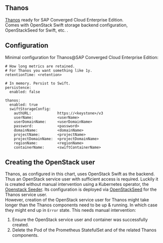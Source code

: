 Thanos
------

[Thanos](https://github.com/improbable-eng/thanos) ready for SAP Converged Cloud Enterprise Edition.  
Comes with OpenStack Swift storage backend configuration, OpenStackSeed for Swift, etc. .

## Configuration

Minimal configuration for Thanos@SAP Converged Cloud Enterprise Edition:

```
# How long metrics are retained. 
# For Thanos you want something like 1y.
retentionTime: <retention>

# In memory. Persist to Swift.
persistence:
  enabled: false

thanos:
  enabled: true
  swiftStorageConfig:
    authURL:            https://<keystone>/v3
    userName:           <userName>
    userDomainName:     <userDomainName>
    password:           <password>
    domainName:         <domainName>
    projectName:        <projectName>
    projectDomainName:  <projectDomainName>
    regionName:         <regionName>
    containerName:      <swiftContainerName>
```

## Creating the OpenStack user

Thanos, as configured in this chart, uses OpenStack Swift as the backend.
Thus an OpenStack service user with sufficient access is required.
Luckily it is created without manual intervention using a Kubernetes operator, the [Openstack Seeder](https://github.com/sapcc/kubernetes-operators/tree/master/openstack-seeder).
Its configuration is deployed via [OpenStackSeed](thanos-seed.yaml) for the Thanos service user.  
However, creation of the OpenStack service user for Thanos might take longer than the Thanos components need to be up & running.
In which case they might end up in `Error` state.
This needs manual intervention: 
1. Ensure the OpenStack service user and container was successfully created.
2. Delete the Pod of the Prometheus StatefulSet and of the related Thanos components.
